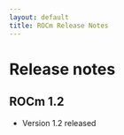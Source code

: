 ```yaml
---
layout: default
title: ROCm Release Notes
---
```


# Release notes

## ROCm 1.2
  * Version 1.2 released

